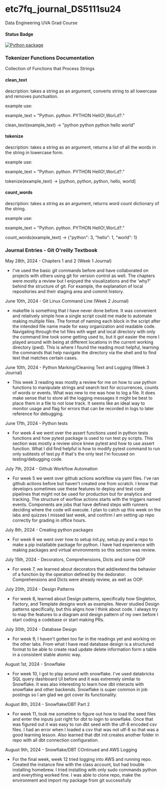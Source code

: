 # etc7fq_journal_DS5111su24
Data Engineering UVA Grad Course

#### Status Badge

[![Python package](https://github.com/Wilmer-Maldonado/etc7fq_journal_DS5111su24/actions/workflows/validations.yml/badge.svg)](https://github.com/Wilmer-Maldonado/etc7fq_journal_DS5111su24/actions/workflows/validations.yml)

### Tokenizer Functions Documentation 

Collection of Functions that Process Strings

#### clean_text

description: takes a string as an argument, converts string to all lowercase and removes punctuation.

example use:

example_text = "Python. python. PYTHON HellO!,WorLd?."

clean_text(example_text) -> "python python python hello world"

#### tokenize

description: takes a string as an argument, returns a list of all the words in the string in lowercase form.

example use:

example_text = "Python. python. PYTHON HellO!,WorLd?."

tokenize(example_text) -> [python, python, python, hello, world]

#### count_words

description: takes a string as an argument, returns word count dictionary of the string.

example use:

example_text = "Python. python. PYTHON HellO!,WorLd?."

count_words(example_text) -> {"python": 3, "hello": 1, "world": 1}

### Journal Entries - Git O'reilly Textbook

May 28th, 2024 - Chapters 1 and 2 (Week 1 Journal)

- I've used the basic git commands before and have collaborated on projects with others using git for version control as well. 
The chapters were mostly a review but I enjoyed the visualizations and the 'why?' behind the structure of git. 
For example, the explanation of local repositories and their staging area and commit history.

June 10th, 2024 - Git Linux Command Line (Week 2 Journal)

- makefile is something that I have never done before. It was convenient and relatively simple how a single script could me made
to automate making multiple files. The format of naming each block in the script after the intended file name made for easy organization
and readable code. Navigating through the txt files with wget and local directory with only the command line took some getting used to, but 
it got easier the more I played around with being at different locations in the current working directory (pwd). This is where I found the reading 
most helpful, learning the commands that help navigate the directory via the shell and to find text that matches certain cases.

June 10th, 2024 - Python Marking/Cleaning Text and Logging (Week 3 Journal)

- This week 3 reading was mostly a review for me on how to use python functions to manipulate strings and search text for occurrences, counts of words or events.
What was new to me was how to log a file. It does make sense that to store all the logging messages it might be best to place them in a file to not lose track.
It seems like an ideal way to monitor usage and flag for errors that can be recorded in logs to later reference for debugging. 

June 17th, 2024 - Python tests

- For week 4 we went over the assert functions used in python tests functions and how pytest package is used to run test py scripts. 
This section was mostly a review since knew pytest and how to use assert function. What I did find helpful is how to modify pytest command 
to run only subtests of test.py if that's the only test I'm focused on testing/debugging code.

July 7th, 2024 - Github Workflow Automation

- For week 5 we went over github actions workflow via yaml files. I've ran github actions before but haven't created one from scratch. I know that developrs sometimes use these features to deploy and test code pipelines that might not be used for production but for analytics and tracking. The structure of worflow actions starts with the triggers named events. Components are jobs that have defined steps with runners deciding where the code will execute. I plan to catch up this week on the labs and quizzes I missed last week, and confirm I am setting up repo correctly for grading in office hours.

July 8th, 2024 - Creating python packages

- For week 6 we went over how to setup init.py, setup.py and a repo to make a pip installable package for python. I have had experience with making packages and virtual environments so this section was review. 

July 15th, 2024 - Decorators, Comprehensions, Dicts and some OOP

- For week 7, we learned about decorators that add/extend the behavior of a function by the operation defined by the dedorator. Comprehensions and Dicts were already review, as well as OOP.

July 20th, 2024 - Design Patterns

- For week 8, learned about Design patterns, specifically how Singleton, Factory, and Template designs work as examples. Never studied Design patterns specifically, but this aligns how I think about code. I always try to map the features to a diagram and design pattern of my own before I start coding a codebase or start making PRs. 

July 30th, 2024 - Database Design

- For week 9, I haven't gotten too far in the readings yet and working on the other labs. From what I have read database design is a structured format to be able to create read update delete information form a table in a consistent stable atomic way. 

August 1st, 2024 - Snowflake

- For week 10, I got to play around with snowflake. I've used databricks SQL query dashboard UI before and it was extremely similar to Snowflake. It was also interesting to learn how dbt interacts with snowflake and other backends. Snowflake is super common in job postings so I am glad we got cover its functionality.

August 8th, 2024 - Snowflake/DBT Part 2

- For week 11, took me sometime to figure out how to load the seed files and enter the inputs just right for dbt to login to snowflake. Once that was figured out it was easy to run dbt seed with the utf-8 encoded csv files. I had an error when I loaded a csv that was not utf-8 so that was a good learning lesson. Also learned that dbt init creates another folder in repo with all dbt connection configuration. 

August 9th, 2024 - Snowflake/DBT COntinued and AWS Logging

- For the final week, week 12 tried logging into AWS and running repo. Created the instance fine with the class account, but had trouble installing homebrew. I tried installing with only sudo commands python and everything worked fine. I was able to clone repo, make the environment and import my package from git successfully